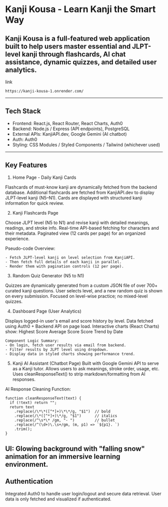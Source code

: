 # Kanji Kousa - Learn Kanji the Smart Way 
Kanji Kousa is a full-featured web application built to help users master essential and 
JLPT-level kanji through flashcards, AI chat assistance, dynamic quizzes, and detailed 
user analytics.
------------------------------------------------------------------------------------------
link
```
https://kanji-kousa-1.onrender.com/
```
------------------------------------------------------------------------------------------
## Tech Stack

* Frontend: React.js, React Router, React Charts, Auth0
* Backend: Node.js / Express (API endpoints),  PostgreSQL
* External APIs: KanjiAPI.dev, Google Gemini (AI chatbot)
* Auth: Auth0
* Styling: CSS Modules / Styled Components / Tailwind (whichever used)

------------------------------------------------------------------------------------------
## Key Features

1. Home Page - Daily Kanji Cards
   
Flashcards of must-know kanji are dynamically fetched from the backend database.
Additional flashcards are fetched from KanjiAPI.dev to display JLPT-level kanji (N5–N1).
Cards are displayed with structured kanji information for quick review.

2.  Kanji Flashcards Page

Choose JLPT level (N5 to N1) and revise kanji with detailed meanings, readings, and stroke info.
Real-time API-based fetching for characters and their metadata.
Paginated view (12 cards per page) for an organized experience.

Pseudo-code Overview:
```
- Fetch JLPT-level kanji on level selection from KanjiAPI.
- Then fetch full details of each kanji in parallel.
- Render them with pagination controls (12 per page).
```

3. Random Quiz Generator (N5 to N1)

Quizzes are dynamically generated from a custom JSON file of over 700+ curated kanji questions.
User selects level, and a new random quiz is shown on every submission.
Focused on level-wise practice; no mixed-level quizzes.

4. Dashboard Page (User Analytics)

Displays logged-in user's email and score history by level.
Data fetched using Auth0 + Backend API on page load.
Interactive charts (React Charts) show:
Highest Score
Average Score
Score Trend by Date
```
Component Logic Summary:
- On login, fetch user results via email from backend.
- Filter results by JLPT level using dropdown.
- Display data in styled charts showing performance trend.
```

5. Kanji AI Assistant (Chatbot Page)
Built with Google Gemini API to serve as a Kanji tutor.
Allows users to ask meanings, stroke order, usage, etc.
Uses cleanResponseText() to strip markdown/formatting from AI responses.

AI Response Cleaning Function:
```
function cleanResponseText(text) {
  if (!text) return "";
  return text
    .replace(/\*\*([^*]+)\*\*/g, "$1")  // bold
    .replace(/\*([^*]+)\*/g, "$1")      // italics
    .replace(/^\s*\* /gm, "- ")         // bullet
    .replace(/^(\d+)\.\s+/gm, (m, p1) => `${p1}. `)
    .trim();
}
```
UI: Glowing background with "falling snow" animation for an immersive learning environment.
------------------------------------------------------------------------------------------

## Authentication

Integrated Auth0 to handle user login/logout and secure data retrieval.
User data is only fetched and visualized if authenticated.




